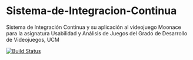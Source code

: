# Sistema-de-Integracion-Continua
Sistema de Integración Continua y su aplicación al videojuego Moonace para la asignatura Usabilidad y Análisis de Juegos del Grado de Desarrollo de Videojuegos, UCM


[![Build Status](http://uavwin.westeurope.cloudapp.azure.com/buildStatus/icon?job=Build_MoonAce)](http://uavwin.westeurope.cloudapp.azure.com/job/Build_MoonAce/)
